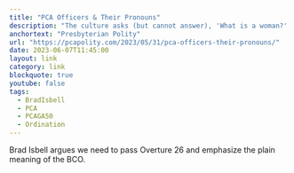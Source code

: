 ```yaml
---
title: "PCA Officers & Their Pronouns"
description: "The culture asks (but cannot answer), 'What is a woman?' The PCA asks, 'What is a pastor or a deacon?' Are the pronouns of deacons and elders (and pastors) he/him since ordination is limited to men? The PCA must decide whether there are unordained offices and whether ecclesial titles matter at all."
anchortext: "Presbyterian Polity"
url: "https://pcapolity.com/2023/05/31/pca-officers-their-pronouns/"
date: 2023-06-07T11:45:00
layout: link
category: link
blockquote: true
youtube: false
tags:
  - BradIsbell
  - PCA
  - PCAGA50
  - Ordination
---
```


Brad Isbell argues we need to pass Overture 26 and emphasize the plain meaning of the BCO.